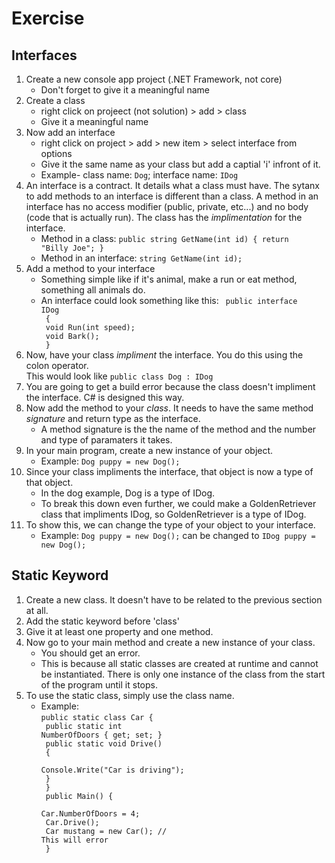 ﻿Exercise
==================
Interfaces
-------
1. Create a new console app project (.NET Framework, not core)
	- Don't forget to give it a meaningful name
2. Create a class
	- right click on projeect (not solution) > add > class
	- Give it a meaningful name
3. Now add an interface
	- right click on project > add > new item > select interface from options
	- Give it the same name as your class but add a captial 'i' infront of it.  
	- Example- class name: <code>Dog</code>; interface name: <code>IDog</code>
4. An interface is a contract.  It details what a class must have.  The sytanx to add methods to an 
interface is different than a class.  A method in an interface has no access modifier (public,
private, etc...) and no body (code that is actually run).  The class has the *implimentation* for
the interface.
	- Method in a class: <code>public string GetName(int id) { return "Billy Joe"; } </code>
	- Method in an interface: <code>string GetName(int id); </code>
5. Add a method to your interface
   - Something simple like if it's animal, make a run or eat method, something all animals do.
   - An interface could look something like this:
	 <code>
		public interface IDog <br>
		{<br>
			void Run(int speed);<br>
			void Bark();<br>
		}</code>
6. Now, have your class *impliment* the interface.  You do this using the colon operator.  
This would look like <code>public class Dog : IDog </code>
7. You are going to get a build error because the class doesn't impliment the interface.  C# is
designed this way.
8. Now add the method to your *class*.  It needs to have the same method *signature* 
   and return type as the interface.
   - A method signature is the the name of the method and the number and type of 
	 paramaters it takes.
9. In your main program, create a new instance of your object.
	- Example: <code>Dog puppy = new Dog();</code>
10.  Since your class impliments the interface, that object is now a type of that object.
	 - In the dog example, Dog is a type of IDog.  
	 - To break this down even further, we could make a GoldenRetriever class that impliments
	 IDog, so GoldenRetriever is a type of IDog.
11. To show this, we can change the type of your object to your interface.
	- Example: <code>Dog puppy = new Dog();</code> can be changed to <code>IDog puppy = new Dog();</code>

Static Keyword
------
1. Create a new class.  It doesn't have to be related to the previous section at all.
2. Add the static keyword before 'class'
3. Give it at least one property and one method.
4. Now go to your main method and create a new instance of your class.
   - You should get an error.
   - This is because all static classes are created at runtime and cannot be instantiated. 
   There is only one instance of the class from the start of the program until it stops.
5. To use the static class, simply use the class name.
	- Example:<br>
<code>public static class Car { <br>
public static int NumberOfDoors { get; set; }<br>
	public static void Drive() <br>
	{<br>
		Console.Write("Car is driving");<br>
	}<br>
}<br>
public Main() {<br>
	Car.NumberOfDoors = 4;<br>
	Car.Drive();<br>
	Car mustang = new Car(); // This will error <br>
}<br></code>
